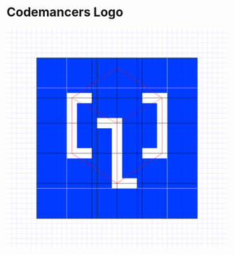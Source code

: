 # Codemancers Logo
<img src="https://raw.githubusercontent.com/code-mancers/logo/master/cms%20logo%20using%20isometric%20shape.png" alt="Codemancers Logo" />
